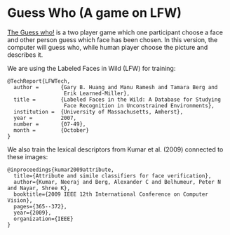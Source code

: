 # Guess Who (A game on LFW)
[The Guess who!](https://en.wikipedia.org/wiki/Guess_Who) is a two player game which one participant choose a face and other person guess which face has been chosen. In this version, the computer will guess who, while human player choose the picture and describes it.

We are using the Labeled Faces in Wild (LFW) for training:

    @TechReport{LFWTech,
      author =       {Gary B. Huang and Manu Ramesh and Tamara Berg and
                      Erik Learned-Miller},
      title =        {Labeled Faces in the Wild: A Database for Studying
                      Face Recognition in Unconstrained Environments},
      institution =  {University of Massachusetts, Amherst},
      year =         2007,
      number =       {07-49},
      month =        {October}
    }

We also train the lexical descriptors from Kumar et al. (2009) connected to these images:

    @inproceedings{kumar2009attribute,
      title={Attribute and simile classifiers for face verification},
      author={Kumar, Neeraj and Berg, Alexander C and Belhumeur, Peter N and Nayar, Shree K},
      booktitle={2009 IEEE 12th International Conference on Computer Vision},
      pages={365--372},
      year={2009},
      organization={IEEE}
    }
